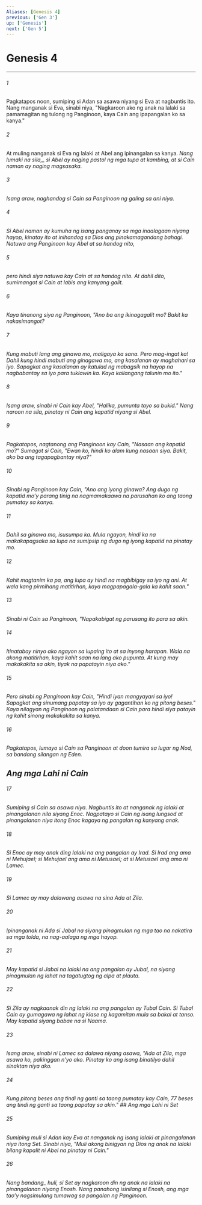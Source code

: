 ```yaml
---
Aliases: [Genesis 4]
previous: ['Gen 3']
up: ['Genesis']
next: ['Gen 5']
---
```

# Genesis 4

***






















###### 1 










Pagkatapos noon, sumiping si Adan sa asawa niyang si Eva at nagbuntis ito. Nang manganak si Eva, sinabi niya, "Nagkaroon ako ng anak na lalaki sa pamamagitan ng tulong ng Panginoon, kaya Cain ang ipapangalan ko sa kanya." 





















###### 2 










At muling nanganak si Eva ng lalaki at Abel ang ipinangalan sa kanya. <i class="trans-change">Nang lumaki na sila,_ si Abel ay naging pastol ng mga tupa at kambing, at si Cain naman ay naging magsasaka. 





















###### 3 










Isang araw, naghandog si Cain sa Panginoon ng galing sa ani niya. 





















###### 4 










Si Abel naman ay kumuha ng isang panganay sa mga inaalagaan niyang hayop, kinatay ito at inihandog sa Dios ang pinakamagandang bahagi. Natuwa ang Panginoon kay Abel at sa handog nito, 





















###### 5 










pero hindi siya natuwa kay Cain at sa handog nito. At dahil dito, sumimangot si Cain at labis ang kanyang galit. 





















###### 6 










Kaya tinanong siya ng Panginoon, "Ano ba ang ikinagagalit mo? Bakit ka nakasimangot? 





















###### 7 










Kung mabuti lang ang ginawa mo, maligaya ka sana. Pero mag-ingat ka! Dahil kung hindi mabuti ang ginagawa mo, ang kasalanan ay maghahari sa iyo. Sapagkat ang kasalanan ay katulad ng mabagsik na hayop na nagbabantay sa iyo para tuklawin ka. Kaya kailangang talunin mo ito." 





















###### 8 










Isang araw, sinabi ni Cain kay Abel, "Halika, pumunta tayo sa bukid." Nang naroon na sila, pinatay ni Cain ang kapatid niyang si Abel. 





















###### 9 










Pagkatapos, nagtanong ang Panginoon kay Cain, "Nasaan ang kapatid mo?" Sumagot si Cain, "Ewan ko, hindi ko alam kung nasaan siya. Bakit, ako ba ang tagapagbantay niya?" 





















###### 10 










Sinabi ng Panginoon kay Cain, "Ano ang iyong ginawa? Ang dugo ng kapatid moʼy parang tinig na nagmamakaawa na parusahan ko ang taong pumatay sa kanya. 





















###### 11 










Dahil sa ginawa mo, isusumpa ka. Mula ngayon, hindi ka na makakapagsaka sa lupa na sumipsip ng dugo ng iyong kapatid na pinatay mo. 





















###### 12 










Kahit magtanim ka pa, ang lupa ay hindi na magbibigay sa iyo ng ani. At wala kang pirmihang matitirhan, kaya magpapagala-gala ka kahit saan." 





















###### 13 










Sinabi ni Cain sa Panginoon, "Napakabigat ng parusang ito para sa akin. 





















###### 14 










Itinataboy ninyo ako ngayon sa lupaing ito at sa inyong harapan. Wala na akong matitirhan, kaya kahit saan na lang ako pupunta. At kung may makakakita sa akin, tiyak na papatayin niya ako." 





















###### 15 










Pero sinabi ng Panginoon kay Cain, "Hindi iyan mangyayari sa iyo! Sapagkat ang sinumang papatay sa iyo ay gagantihan ko ng pitong beses." Kaya nilagyan ng Panginoon ng palatandaan si Cain para hindi siya patayin ng kahit sinong makakakita sa kanya. 





















###### 16 










Pagkatapos, lumayo si Cain sa Panginoon at doon tumira sa lugar ng Nod, sa bandang silangan ng Eden.

## Ang mga Lahi ni Cain 





















###### 17 










Sumiping si Cain sa asawa niya. Nagbuntis ito at nanganak ng lalaki at pinangalanan nila siyang Enoc. Nagpatayo si Cain ng isang lungsod at pinangalanan niya itong Enoc kagaya ng pangalan ng kanyang anak. 





















###### 18 










Si Enoc ay may anak ding lalaki na ang pangalan ay Irad. Si Irad ang ama ni Mehujael; si Mehujael ang ama ni Metusael; at si Metusael ang ama ni Lamec. 





















###### 19 










Si Lamec ay may dalawang asawa na sina Ada at Zila. 





















###### 20 










Ipinanganak ni Ada si Jabal na siyang pinagmulan ng mga tao na nakatira sa mga tolda, na nag-aalaga ng mga hayop. 





















###### 21 










May kapatid si Jabal na lalaki na ang pangalan ay Jubal, na siyang pinagmulan ng lahat na tagatugtog ng alpa at plauta. 





















###### 22 










Si Zila ay nagkaanak din ng lalaki na ang pangalan ay Tubal Cain. Si Tubal Cain ay gumagawa ng lahat ng klase ng kagamitan mula sa bakal at tanso. May kapatid siyang babae na si Naama. 





















###### 23 










Isang araw, sinabi ni Lamec sa dalawa niyang asawa, "Ada at Zila, mga asawa ko, pakinggan nʼyo ako. Pinatay ko ang isang binatilyo dahil sinaktan niya ako. 





















###### 24 










Kung pitong beses ang tindi ng ganti sa taong pumatay kay Cain, 77 beses ang tindi ng ganti sa taong papatay sa akin." ## Ang mga Lahi ni Set 





















###### 25 










Sumiping muli si Adan kay Eva at nanganak ng isang lalaki at pinangalanan niya itong Set. Sinabi niya, "Muli akong binigyan ng Dios ng anak na lalaki bilang kapalit ni Abel na pinatay ni Cain." 





















###### 26 










Nang <i class="trans-change">bandang_ huli, si Set ay nagkaroon din ng anak na lalaki na pinangalanan niyang Enosh. Nang panahong isinilang si Enosh, ang mga taoʼy nagsimulang tumawag sa pangalan ng Panginoon.
